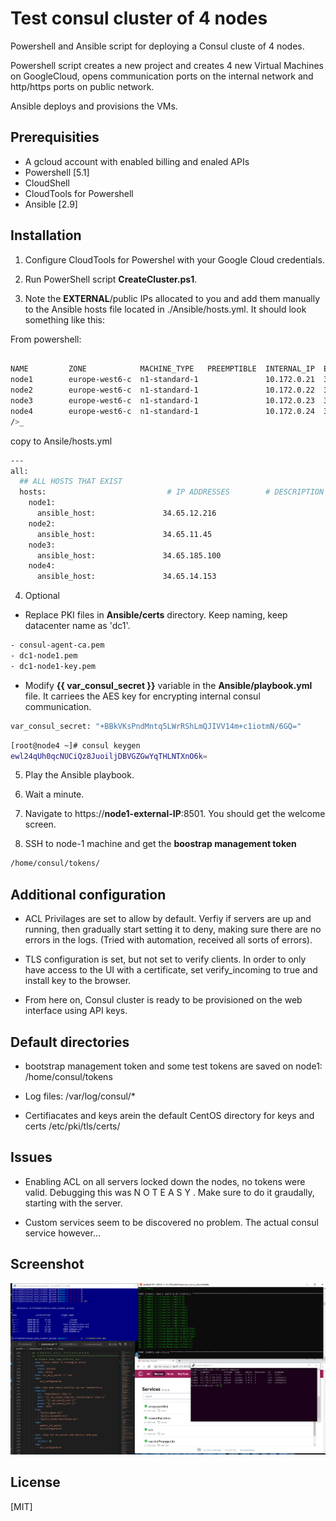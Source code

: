 # Test consul cluster of 4 nodes

Powershell and Ansible script for deploying a Consul cluste of 4 nodes. 

Powershell script creates a new project and creates 4 new Virtual Machines on GoogleCloud, opens communication ports on the internal network and http/https ports on public network.

Ansible deploys and provisions the  VMs.

## Prerequisities
- A gcloud account with enabled billing and enaled APIs
- Powershell [5.1]
- CloudShell
- CloudTools for Powershell
- Ansible [2.9]

## Installation

1.  Configure CloudTools for Powershel with your Google Cloud credentials.

2.  Run PowerShell script **CreateCluster.ps1**.

3.  Note the **EXTERNAL**/public IPs allocated to you and add them manually to the Ansible hosts file located in ./Ansible/hosts.yml. It should look something like this:

From powershell:
```bash
                                                                          
NAME         ZONE            MACHINE_TYPE   PREEMPTIBLE  INTERNAL_IP  EXTERNAL_IP    STATUS
node1        europe-west6-c  n1-standard-1               10.172.0.21  34.65.12.216   RUNNING
node2        europe-west6-c  n1-standard-1               10.172.0.22  34.65.11.45    RUNNING
node3        europe-west6-c  n1-standard-1               10.172.0.23  34.65.185.100  RUNNING
node4        europe-west6-c  n1-standard-1               10.172.0.24  34.65.14.153   RUNNING
/>_
```

copy to Ansile/hosts.yml
```bash
---
all:
  ## ALL HOSTS THAT EXIST   
  hosts:                           # IP ADDRESSES        # DESCRIPTION   
    node1:
      ansible_host:               34.65.12.216
    node2:
      ansible_host:               34.65.11.45
    node3:
      ansible_host:               34.65.185.100
    node4:
      ansible_host:               34.65.14.153
```

4. Optional

- Replace PKI files in **Ansible/certs** directory. Keep naming, keep datacenter name as 'dc1'.
```bash
- consul-agent-ca.pem
- dc1-node1.pem
- dc1-node1-key.pem
```

- Modify **{{ var_consul_secret }}** variable in the **Ansible/playbook.yml** file. 
It carriees the AES key for encrypting internal consul communication. 
```bash
var_consul_secret: "+BBkVKsPndMntq5LWrRShLmQJIVV14m+c1iotmN/6GQ=" 
```
```bash
[root@node4 ~]# consul keygen
ewl24qUh0qcNUCiQz8JuoiljDBVGZGwYqTHLNTXnO6k=
```


5.  Play the Ansible playbook.

6.  Wait a minute.

7.  Navigate to https://**node1-external-IP**:8501. You should get the welcome screen.
 
8.  SSH to  node-1 machine and get the **boostrap management token**

```bash
/home/consul/tokens/
```




## Additional configuration

- ACL Privilages are set to allow by default. Verfiy if servers are up and running, then gradually start setting it to deny, making sure there are no errors in the logs.  (Tried with automation, received all sorts of errors).


- TLS configuration is set, but not set to verify clients. In order to only have access to the UI with a certificate, set
verify_incoming to true and install key to the browser.


- From here on, Consul cluster is ready to be provisioned on the web interface using API keys. 

## Default directories
- bootstrap management token and some test tokens are saved on node1: 
/home/consul/tokens

- Log files:
/var/log/consul/*

- Certifiacates and keys arein the default CentOS directory for keys and certs
/etc/pki/tls/certs/

## Issues
- Enabling ACL on all servers locked down the nodes, no tokens were valid. Debugging this was N O T  E A S Y . Make sure to do it graudally, starting with the server.

- Custom services seem to be discovered no problem. The actual consul service however...

## Screenshot
<img src="README/screenshot.png" alt="JustAScreenshot">

## License
[MIT]
